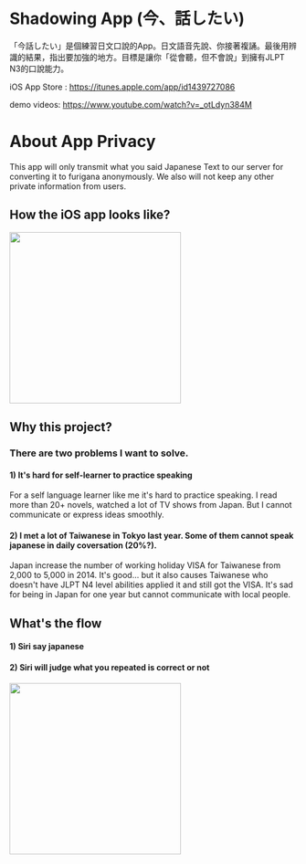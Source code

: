 # Shadowing App (今、話したい)
「今話したい」是個練習日文口說的App。日文語音先說、你接著複誦。最後用辨識的結果，指出要加強的地方。目標是讓你「從會聽，但不會說」到擁有JLPT N3的口說能力。

iOS App Store : https://itunes.apple.com/app/id1439727086

demo videos: https://www.youtube.com/watch?v=_otLdyn384M

# About App Privacy
This app will only transmit what you said Japanese Text to our server for converting it to furigana anonymously. We also will not keep any other private information from users. 

## How the iOS app looks like?
<img src="https://raw.githubusercontent.com/wangchou/Shadowing/master/img/screenshot.jpg" height="300">

## Why this project?
### There are two problems I want to solve.

#### 1) It's hard for self-learner to practice speaking
For a self language learner like me it's hard to practice speaking. I read more than 20+ novels, watched a lot of TV shows from Japan. But I cannot communicate or express ideas smoothly.

#### 2) I met a lot of Taiwanese in Tokyo last year. Some of them cannot speak japanese in daily coversation (20%?).
Japan increase the number of working holiday VISA for Taiwanese from 2,000 to 5,000 in 2014. It's good... but it also causes Taiwanese who doesn't have JLPT N4 level abilities applied it and still got the VISA. It's sad for being in Japan for one year but cannot communicate with local people.

## What's the flow
#### 1) Siri say japanese
#### 2) Siri will judge what you repeated is correct or not
<img src="https://raw.githubusercontent.com/wangchou/Shadowing/master/img/gameFlow.jpg" height="300">
